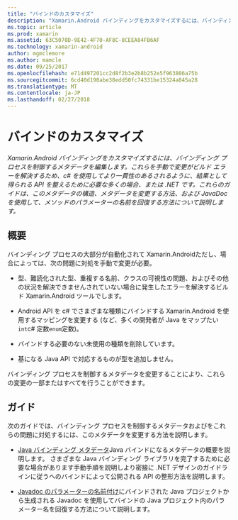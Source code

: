 ```yaml
---
title: "バインドのカスタマイズ"
description: "Xamarin.Android バインディングをカスタマイズするには、バインディング プロセスを制御するメタデータを編集します。 これらを手動で変更がビルド エラーを解決するため、c# を使用してより一貫性のあるされるように、結果として得られる API を整えるために必要な多くの場合、または .NET です。 これらのガイドは、このメタデータの構造、メタデータを変更する方法、および JavaDoc を使用して、メソッドのパラメーターの名前を回復する方法について説明します。"
ms.topic: article
ms.prod: xamarin
ms.assetid: 63C5078D-9E42-4F70-AF8C-8CEEA84FB6AF
ms.technology: xamarin-android
author: mgmclemore
ms.author: mamcle
ms.date: 09/25/2017
ms.openlocfilehash: e71d497201cc2d8f2b3e2b8b252e5f963806a75b
ms.sourcegitcommit: 6cd40d190abe38edd50fc74331be15324a845a28
ms.translationtype: MT
ms.contentlocale: ja-JP
ms.lasthandoff: 02/27/2018
---
```

# <a name="customizing-bindings"></a>バインドのカスタマイズ

_Xamarin.Android バインディングをカスタマイズするには、バインディング プロセスを制御するメタデータを編集します。これらを手動で変更がビルド エラーを解決するため、c# を使用してより一貫性のあるされるように、結果として得られる API を整えるために必要な多くの場合、または .NET です。これらのガイドは、このメタデータの構造、メタデータを変更する方法、および JavaDoc を使用して、メソッドのパラメーターの名前を回復する方法について説明します。_

<a name="overview" />

## <a name="overview"></a>概要
 
バインディング プロセスの大部分が自動化されて Xamarin.Androidただし、場合によっては、次の問題に対処を手動で変更が必要。

-   型、難読化された型、重複する名前、クラスの可視性の問題、およびその他の状況を解決できませんされていない場合に発生したエラーを解決するビルド Xamarin.Android ツールでします。 

-   Android API を c# でさまざまな種類にバインドする Xamarin.Android を使用するマッピングを変更する (など、多くの開発者が Java をマップたい`int`c# 定数`enum`定数)。

-   バインドする必要のない未使用の種類を削除しています。 

-   基になる Java API で対応するものが型を追加しません。 

バインディング プロセスを制御するメタデータを変更することにより、これらの変更の一部またはすべてを行うことができます。

<a name="guides" />

## <a name="guides"></a>ガイド

次のガイドでは、バインディング プロセスを制御するメタデータおよびをこれらの問題に対処するには、このメタデータを変更する方法を説明します。

-   [Java バインディング メタデータ](~/android/platform/binding-java-library/customizing-bindings/java-bindings-metadata.md)Java バインドになるメタデータの概要を説明します。
    さまざまな Java バインディング ライブラリを完了するために必要な場合があります手動手順を説明しより密接に .NET デザインのガイドラインに従うへのバインドによって公開される API の整形方法を説明します。

-   [Javadoc のパラメーターの名前付け](~/android/platform/binding-java-library/customizing-bindings/naming-parameters-with-javadoc.md)にバインドされた Java プロジェクトから生成される Javadoc を使用してバインドの Java プロジェクト内のパラメーター名を回復する方法について説明します。


 


